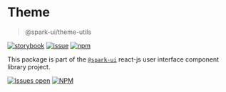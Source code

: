 # Theme

> @spark-ui/theme-utils

[![storybook](https://img.shields.io/badge/storybook-black?logo=storybook)](https://sparkui.vercel.app/?path=/docs/utils-theme--docs)
[![issue](https://img.shields.io/badge/report%20a%20bug-black?logo=openbugbounty&logoColor=red)](https://github.com/leboncoin/spark-web/issues/new?&projects=4&template=bug-report.yml&assignees=&labels=util,theme)
[![npm](https://img.shields.io/npm/dt/%40spark-ui/theme-utils?logo=npm&labelColor=black)](https://www.npmjs.com/package/@spark-ui/theme-utils)

This package is part of the [`@spark-ui`](https://github.com/leboncoin/spark-web) react-js user interface component library project.

[![Issues open](https://img.shields.io/github/issues-search/leboncoin/spark-web?query=is%3Aopen%20label%3Autil%20label%3Atheme&logo=openbugbounty&logoColor=red&label=issues%20open&color=red)](https://github.com/leboncoin/spark-web/issues?q=is%3Aopen+label%3Autil+label%3Atheme)
[![NPM](https://img.shields.io/npm/l/%40spark-ui%2Ftheme-utils)](https://github.com/leboncoin/spark-web/blob/main/packages/utils/chip/LICENSE.md)

